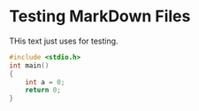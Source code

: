 # Testing MarkDown Files

THis text just uses for testing.

```c++
#include <stdio.h>
int main()
{
    int a = 0;
    return 0;
}
```

